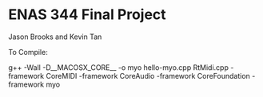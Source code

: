 ENAS 344 Final Project
======================
Jason Brooks and Kevin Tan

To Compile:

g++ -Wall -D__MACOSX_CORE__ -o myo hello-myo.cpp RtMidi.cpp -framework CoreMIDI -framework CoreAudio -framework CoreFoundation -framework myo
